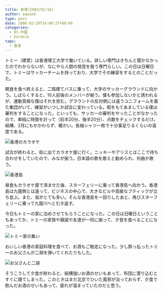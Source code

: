 ```yaml
---
title: 香港(2003/02/16)
author: eawind
type: post
date: 2006-02-28T14:08:27+09:00
categories:
  - 03.中国
  - Eurasia
tags:
  - 香港
---
```

トミー（建君）は香港理工大学で働いている。詳しい専門はきちんと聞かなかったのでわからないが、なにやら人間の視覚を扱う専門らしい。この日は日曜日で、トミーはサッカーチームを持っており、大学でその練習をするとのことだった。

朝食を食べ終えると、二階建てバスに乗って、大学のサッカーグラウンドに向かう。しばらくすると、10人前後のメンバーが揃う。僕も参加しないかと誘われるが、運動音痴な僕はそれを拒む。グラウンドの反対側には違うユニフォームを着た集団がいて、練習がいつしか試合に変わっている。暇をもてあましている僕は審判をすることになった。といっても、サッカーの審判をやったことがなかったので、単純に時間を計って（前半20分、後半20分）、点数をチェックするだけ。結構、2月にもかかわらず、暖かい。長袖シャツ一枚で十分事足りるくらいの温度である。

![香港のカラオケ](/img/wp/2006/02/200302160725161.jpg)

試合が終わると、街に出てカラオケ屋に行く。ニッキーやアリスとはここで待ち合わせをしていたので、みなが揃う。日本語の歌を歌えと勧められ、何曲か歌う。

![香港島](/img/wp/2006/02/200302160921181.jpg)

昼食もカラオケ屋で済ませた後、スターフェリーに乗って香港島へ向かう。香港島は九龍側とは違って、ビジネスの中心で、大きなビルや高級なブティックが立ち並ぶ。また、坂がとても多い。そんな香港島を一回りしたあと、再びスターフェリーに乗って九龍川へと引き返す。

今日もトミーの家に泊めさせてもらうことになった。この日は日曜日ということもあってか、トミーの家族や親戚や友達が一同に揃って、夕食を食べることになった。

![トミー家の集い](/img/wp/2006/02/200302161425201.jpg)

おいしい香港の家庭料理を食べて、お酒もご馳走になった。少し酔っ払ったトミーのお父さんが二胡を弾いてくれたりもした。

![お父さんと二胡](/img/wp/2006/02/200302161450581.jpg)

そうこうして夕食が終わると、結構強いお酒のせいもあって、布団に潜り込むとすぐに寝てしまった。このときはまだ北京でひいた風邪が治っておらず、夕食で飲んだお酒のせいもあって、疲れが溜まっていたのだと思う。
